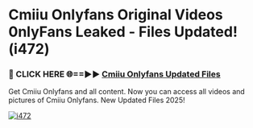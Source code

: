 # Cmiiu Onlyfans Original Videos 0nlyFans Leaked - Files Updated! (i472)

<h3>🔴 CLICK HERE 🌐==►► <a href="https://tinyurl.com/2m67pmp6" rel="nofollow">Cmiiu Onlyfans Updated Files</a></h3>

Get Cmiiu Onlyfans and all content. Now you can access all videos and pictures of Cmiiu Onlyfans. New Updated Files 2025!

[![i472](https://i.imgur.com/H4QAA4z.gif)](https://tinyurl.com/2m67pmp6)